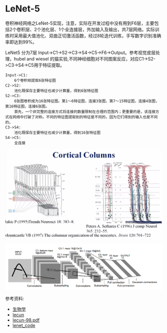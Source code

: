 # LeNet-5


卷积神经网络之LeNet-5实现，注意，实际在开发过程中没有用到F6层，主要包括2个卷积层、2个池化层、1个全连接层，外加输入及输出，共7层网络。实际训练时采用最大值池化、双曲正切激活函数，经过8轮迭代训练，手写数字识别准确率即达到99%。

LeNet5 分为7层 Input->C1->S2->C3->S4->C5->F6->Output。参考视觉皮层处理，hubel and wiesel 的猫实验,不同神经细胞对不同图案反应，对应C1->S2->C3->S4->C5用于特征提取。


    Input->C1:
        6个卷积核提取6张特征图
    C2->S2:
        池化既保存主要特征也减少计算量，得到6张特征图
    S2->C3:
        6张图卷积成为16张特征图。第1～6特征图，连接3张图，第7～15特征图，连接4张图，第16特征图，连接6张图。
        首先，一个非完整的连接方式将连接的数量限制在合理的范围内；更重要的是，该连接方式在网络中打破了对称。不同的特征图提取到的特征是不同的，因为它们得到的输入也是不同的。
    C3->S4:
        池化既保存主要特征也减少计算量，得到16张特征图
    S4->C5:
        全连接


![image](https://github.com/bensema/LeNet-5/blob/master/view.png)

![image](https://github.com/bensema/LeNet-5/blob/master/lenet-5.png)



参考资料:
 - [生物学](https://www.coursera.org/lecture/biologyconcept/1-shi-jue-huan-lu-he-dui-shi-jue-xin-hao-de-jia-gong-zheng-he-4dD7m)
 - [lecun](http://yann.lecun.com/)
 - [lecun-98.pdf](http://yann.lecun.com/exdb/publis/pdf/lecun-98.pdf)
 - [lenet_code](https://github.com/0x7dc/LeNet-5)
